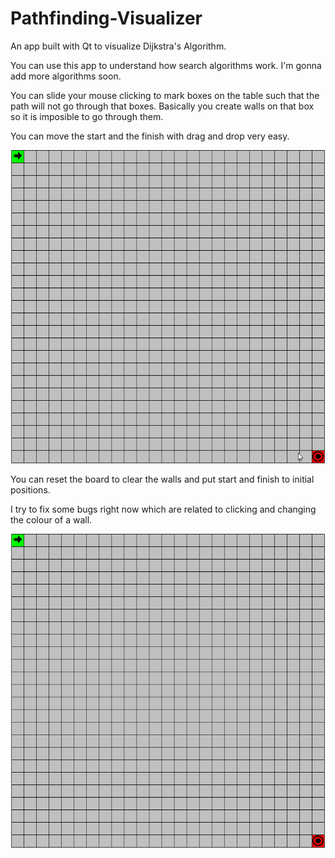 # Pathfinding-Visualizer
An app built with Qt  to visualize Dijkstra's Algorithm.

You can use this app to understand how search algorithms work. I'm gonna add more algorithms soon.

You can slide your mouse clicking to mark boxes on the table such that the path will not go through that boxes. Basically you create walls on that box so it is imposible to go through them.

You can move the start and the finish with drag and drop very easy.

![](src/images/moveStartFinish.gif)

You can reset the board to clear the walls and put start and finish to initial positions.

I try to fix some bugs right now which are related to clicking and changing the colour of a wall.

![](src/images/paintBoxes.gif)
